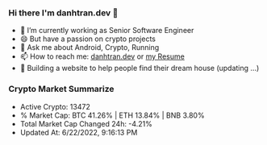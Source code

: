 ### Hi there I'm danhtran.dev 👋

- 🔭 I’m currently working as Senior Software Engineer
- 😄 But have a passion on crypto projects
- 💬 Ask me about Android, Crypto, Running 
- 📫 How to reach me: <a href="https://danhtran.dev" target="_blank">danhtran.dev</a> or <a href="Developer-Resume.pdf" target="_blank">my Resume</a>
- 🌱 Building a website to help people find their dream house (updating ...)

### Crypto Market Summarize
- Active Crypto: 13472
- % Market Cap: BTC 41.26% | ETH 13.84% | BNB 3.80%
- Total Market Cap Changed 24h: -4.21%
- Updated At: 6/22/2022, 9:16:13 PM
